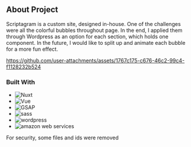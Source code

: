 ## About Project

Scriptagram is a custom site, designed in-house. One of the challenges were all the colorful bubbles throughout page. In the end, I applied them through Wordpress as an option for each section, which holds one component. In the future, I would like to split up and animate each bubble for a more fun effect.

https://github.com/user-attachments/assets/1767c175-c676-46c2-99c4-f1128232b524


### Built With

* ![Nuxt][Nuxt.js]
* ![Vue][Vue.js]
* ![GSAP][GSAP]
* ![sass][sass]
* ![wordpress][wordpress]
* ![amazon web services][aws]


For security, some files and ids were removed


<!-- MARKDOWN LINKS & IMAGES -->
[Nuxt.js]: https://img.shields.io/badge/nuxt%20js-00C58E?style=for-the-badge&logo=nuxtdotjs&logoColor=white
[Vue.js]: https://img.shields.io/badge/Vue.js-35495E?style=for-the-badge&logo=vuedotjs&logoColor=4FC08D
[GSAP]: https://img.shields.io/badge/GSAP-93CF2B?style=for-the-badge&logo=greensock&logoColor=white
[sass]: https://img.shields.io/badge/Sass-CC6699?style=for-the-badge&logo=sass&logoColor=white
[wordpress]: https://img.shields.io/badge/Wordpress-21759B?style=for-the-badge&logo=wordpress&logoColor=white
[aws]: https://img.shields.io/badge/Amazon_AWS-FF9900?style=for-the-badge&logo=amazonaws&logoColor=white
